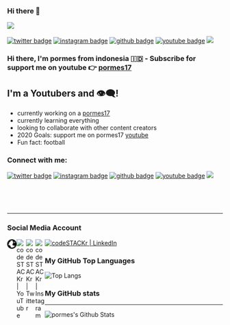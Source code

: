 ### Hi there 👋

<img src="https://media.giphy.com/media/p4NLw3I4U0idi/giphy.gif" width="300">


[![twitter badge](https://img.shields.io/badge/twitter-@anonymous_dikha-%231FA1F1?style=flat&logo=twitter&logoColor=blue)](https://twitter.com/anonymous_dikha)
[![instagram badge](https://img.shields.io/badge/instagram-anonymous_dikha-%230177B5?style=flat&logo=instagram)](https://www.instagram.com/anonymous_dikha)
[![github badge](https://img.shields.io/badge/github-pormes-%23E4415F?style=flat&logo=github&logoColor=white)](https://github.com/pormes)
[![youtube badge](https://img.shields.io/badge/youtube-pormes17-%23E4415F?style=flat&logo=youtube&logoColor=red)](https://www.youtube.com/c/pormes17)
![](https://komarev.com/ghpvc/?username=pormes&color=brightgreen&style=flat)


### Hi there, I'm pormes from indonesia 🇮🇩 - Subscribe for support me on youtube 👉 [pormes17][youtube]

## I'm a Youtubers and 👁️‍🗨️!
- currently working on a [pormes17][youtube]
- currently learning everything
- looking to collaborate with other content creators
- 2020 Goals: support me on pormes17 [youtube]
- Fun fact: football

### Connect with me:
[![twitter badge](https://img.shields.io/badge/twitter-@anonymous_dikha-%231FA1F1?style=flat&logo=twitter&logoColor=blue)](https://twitter.com/anonymous_dikha)
[![instagram badge](https://img.shields.io/badge/instagram-anonymous_dikha-%230177B5?style=flat&logo=instagram)](https://www.instagram.com/anonymous_dikha)
[![github badge](https://img.shields.io/badge/github-pormes-%23E4415F?style=flat&logo=github&logoColor=white)](https://github.com/pormes)
[![youtube badge](https://img.shields.io/badge/youtube-pormes17-%23E4415F?style=flat&logo=youtube&logoColor=red)](https://www.youtube.com/c/pormes17)
![](https://komarev.com/ghpvc/?username=pormes&color=brightgreen&style=flat)

<br />
<br />
<br />

---

### Social Media Account
<!-- SOCIAL MEDIA:START -->

[<img align="left" alt="codeSTACKr.com" width="22px" src="https://raw.githubusercontent.com/iconic/open-iconic/master/svg/globe.svg" />][website]
[<img align="left" alt="codeSTACKr | YouTube" width="22px" src="https://cdn.jsdelivr.net/npm/simple-icons@v3/icons/youtube.svg" />][youtube]
[<img align="left" alt="codeSTACKr | Twitter" width="22px" src="https://cdn.jsdelivr.net/npm/simple-icons@v3/icons/twitter.svg" />][twitter]
[<img align="[![twitter badge](https://img.shields.io/badge/twitter-@anonymous_dikha-%231FA1F1?style=flat&logo=twitter&logoColor=blue)](https://twitter.com/anonymous_dikha)
[![instagram badge](https://img.shields.io/badge/instagram-anonymous_dikha-%230177B5?style=flat&logo=instagram)](https://www.instagram.com/anonymous_dikha)
[![github badge](https://img.shields.io/badge/github-pormes-%23E4415F?style=flat&logo=github&logoColor=white)](https://github.com/pormes)
[![youtube badge](https://img.shields.io/badge/youtube-pormes17-%23E4415F?style=flat&logo=youtube&logoColor=red)](https://www.youtube.com/c/pormes17)
![](https://komarev.com/ghpvc/?username=pormes&color=brightgreen&style=flat)
left" alt="codeSTACKr | LinkedIn" width="22px" src="https://cdn.jsdelivr.net/npm/simple-icons@v3/icons/linkedin.svg" />][linkedin]
[<img align="left" alt="codeSTACKr | Instagram" width="22px" src="https://cdn.jsdelivr.net/npm/simple-icons@v3/icons/instagram.svg" />][instagram]

<!-- SOCIAL MEDIA:END -->

### My GitHub Top Languages 
<!-- GITHUB TOP LANGUAGES:END -->
![Top Langs](https://github-readme-stats.vercel.app/api/top-langs/?username=pormes&hide=css,html)
<!-- GITHUB TOP LANGUAGES:END -->
### My GitHub stats
<!-- GITHUB STATS:END -->

---

<img align="left" alt="pormes's Github Stats" src="https://github-readme-stats.vercel.app/api?username=pormes&show_icons=true&hide_border=true" />

[website]: https://https://pormes17.blogspot.com
[twitter]: https://twitter.com/anonymous_dikha
[youtube]: https://youtube.com/pormes17
[instagram]: https://instagram.com/anonymous_dikha
[linkedin]: https://www.youtube.com/pormes17
[webdevplaylist]: https://www.youtube.com/pormes17
[jsplaylist]: https://www.youtube.com/pormes17
[cssplaylist]: https://www.youtube.com/pormes17
[reactplaylist]: https://www.youtube.com/pormes17
<!-- GITHUB STATS:END -->
